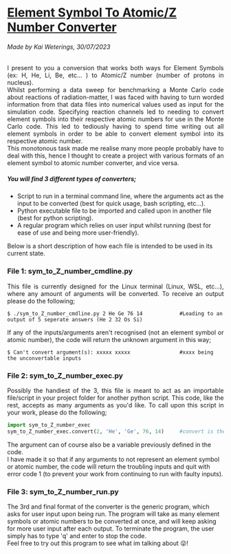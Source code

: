 # <u> Element Symbol To Atomic/Z Number Converter </u>
###### Made by Kai Weterings, 30/07/2023

<div style="text-align: justify">
I present to you a conversion that works both ways for Element Symbols (ex: H, He, Li, Be, etc... )
to Atomic/Z number (number of protons in nucleus).</div>
<div style="text-align: justify">
Whilst performing a data sweep for benchmarking a Monte Carlo code about reactions of radiation-matter, I was faced with having to turn worded information from that data files into numerical values used as input for the simulation code.
Specifying reaction channels led to needing to convert element symbols into their respective atomic numbers 
for use in the Monte Carlo code. This led to tediously having to spend time writing out all element symbols in order
to be able to convert element symbol into its respective atomic number.</div>
<div style="text-align: justify">
This monotonous task made me realise many more people probably have to deal with this, hence I thought to create a project
with various formats of an element symbol to atomic number converter, and vice versa.</div>

##### You will find 3 different types of converters;  
* Script to run in a terminal command line, where the arguments act as the input to be converted
  (best for quick usage, bash scripting, etc...).
* Python executable file to be imported and called upon in another file (best for python scripting).
* A regular program which relies on user input whilst running (best for ease of use and being more 
user-friendly).

Below is a short description of how each file is intended to be used in its current state.
### File 1: sym_to_Z_number_cmdline.py
<div style="text-align: justify">
This file is currently designed for the Linux terminal (Linux, WSL, etc...), where any amount of arguments will be
converted. To receive an output please do the following;</div>

```
$ ./sym_to_Z_number_cmdline.py 2 He Ge 76 14            #Leading to an output of 5 seperate answers (He 2 32 Os Si)
```
<div style="text-align: justify">
If any of the inputs/arguments aren't recognised (not an element symbol or atomic number), the code will return the 
unknown argument in this way;</div>

```
$ Can't convert argument(s): xxxxx xxxxx                #xxxx being the unconvertable inputs
```
### File 2: sym_to_Z_number_exec.py
<div style="text-align: justify">
Possibly the handiest of the 3, this file is meant to act as an importable file/script in your project folder
for another python script. This code, like the rest, accepts as many arguments as you'd like. To
call upon this script in your work, please do the following;</div>

```python
import sym_to_Z_number_exec
sym_to_Z_number_exec.convert(2, 'He', 'Ge', 76, 14)     #convert is the definition which performs the conversion
```
The argument can of course also be a variable previously defined in the code.   
I have made it so that if any arguments to not represent an element symbol or atomic number, the code will
return the troubling inputs and quit with error code 1 (to prevent your work from continuing to run with faulty inputs).

### File 3: sym_to_Z_number_run.py
The 3rd and final format of the converter is the generic program, which asks for user input upon being run. 
The program will take as many element symbols or atomic numbers to be converted at once, and will keep asking for 
more user input after each output. To terminate the program, the user simply has to type 'q' and enter to stop the code.  
Feel free to try out this program to see what im talking about :stuck_out_tongue_winking_eye:!
